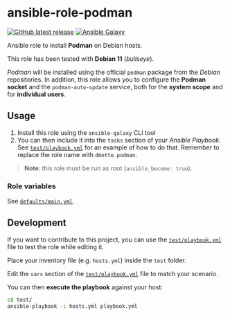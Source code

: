 # ansible-role-podman

[![GitHub latest release](https://img.shields.io/github/v/release/dmotte/ansible-role-podman?logo=github&style=flat-square)](https://github.com/dmotte/ansible-role-podman/actions)
[![Ansible Galaxy](https://img.shields.io/badge/galaxy-dmotte.podman-blueviolet?logo=ansible&style=flat-square)](https://galaxy.ansible.com/dmotte/podman)

Ansible role to install **Podman** on Debian hosts.

This role has been tested with **Debian 11** (_bullseye_).

_Podman_ will be installed using the official `podman` package from the _Debian_ repositories. In addition, this role allows you to configure the **Podman socket** and the `podman-auto-update` service, both for the **system scope** and for **individual users**.

## Usage

1. Install this role using the `ansible-galaxy` CLI tool
2. You can then include it into the `tasks` section of your _Ansible Playbook_. See [`test/playbook.yml`](test/playbook.yml) for an example of how to do that. Remember to replace the role name with `dmotte.podman`.

> **Note**: this role must be run as root (`ansible_become: true`).

### Role variables

See [`defaults/main.yml`](defaults/main.yml).

## Development

If you want to contribute to this project, you can use the [`test/playbook.yml`](test/playbook.yml) file to test the role while editing it.

Place your inventory file (e.g. `hosts.yml`) inside the `test` folder.

Edit the `vars` section of the [`test/playbook.yml`](test/playbook.yml) file to match your scenario.

You can then **execute the playbook** against your host:

```bash
cd test/
ansible-playbook -i hosts.yml playbook.yml
```
